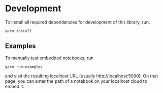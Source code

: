 # Development

To install all required dependencies for development of this library, run:

    yarn install

## Examples

To manually test embedded notebooks, run

    yarn run-examples
    
and visit the resulting localhost URL (usually [http://localhost:5000](http://localhost:5000)). On that page, you can enter the path of a notebook on your localhost cloud to embed it.
